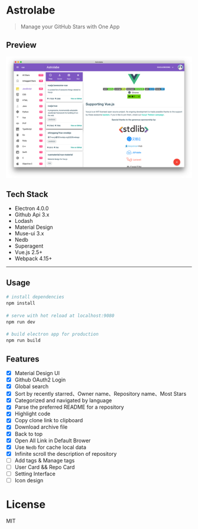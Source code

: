 # Astrolabe

> Manage your GitHub Stars with One App

## Preview

![img](src/renderer/assets/preview.png)

## Tech Stack

* Electron 4.0.0
* Github Api 3.x
* Lodash
* Material Design
* Muse-ui 3.x
* Nedb
* Superagent
* Vue.js 2.5+
* Webpack 4.15+

---

## Usage

``` bash
# install dependencies
npm install

# serve with hot reload at localhost:9080
npm run dev

# build electron app for production
npm run build
```

## Features

- [x] Material Design UI
- [x] Github OAuth2 Login
- [x] Global search
- [x] Sort by recently starred、Owner name、Repository name、Most Stars
- [x] Categorized and navigated by language
- [x] Parse the preferred README for a repository
- [x] Highlight code
- [x] Copy clone link to clipboard
- [x] Download archive file
- [x] Back to top
- [x] Open All Link in Default Brower
- [x] Use `Nedb` for cache local data
- [x] Infinite scroll the description of repository
- [ ] Add tags & Manage tags
- [ ] User Card && Repo Card
- [ ] Setting Interface
- [ ] Icon design

# License

MIT
